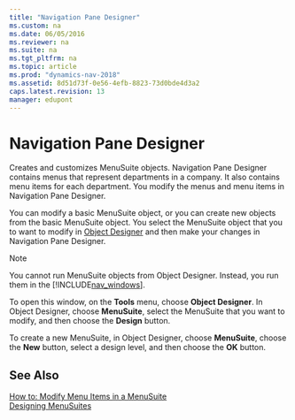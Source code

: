 ```yaml
---
title: "Navigation Pane Designer"
ms.custom: na
ms.date: 06/05/2016
ms.reviewer: na
ms.suite: na
ms.tgt_pltfrm: na
ms.topic: article
ms.prod: "dynamics-nav-2018"
ms.assetid: 8d51d73f-0e56-4efb-8823-73d0bde4d3a2
caps.latest.revision: 13
manager: edupont
---
```

# Navigation Pane Designer
Creates and customizes MenuSuite objects. Navigation Pane Designer contains menus that represent departments in a company. It also contains menu items for each department. You modify the menus and menu items in Navigation Pane Designer.  

 You can modify a basic MenuSuite object, or you can create new objects from the basic MenuSuite object. You select the MenuSuite object that you to want to modify in [Object Designer](-$-S_2051-Object-Designer-$-.md) and then make your changes in Navigation Pane Designer.  

> [!NOTE]  
>  You cannot run MenuSuite objects from Object Designer. Instead, you run them in the [!INCLUDE[nav_windows](../includes/nav_windows_md.md)].  

 To open this window, on the **Tools** menu, choose **Object Designer**. In Object Designer, choose **MenuSuite**, select the MenuSuite that you want to modify, and then choose the **Design** button.  

 To create a new MenuSuite, in Object Designer, choose **MenuSuite**, choose the **New** button, select a design level, and then choose the **OK** button.  

## See Also  
 [How to: Modify Menu Items in a MenuSuite](../How-to--Modify-Menu-Items-in-a-MenuSuite.md)   
 [Designing MenuSuites](../Designing-MenuSuites.md)
